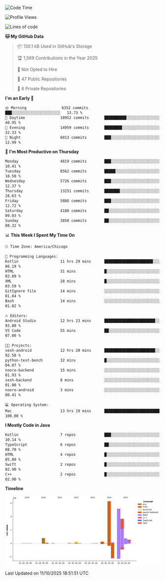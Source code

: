 <!--START_SECTION:waka-->
![Code Time](http://img.shields.io/badge/Code%20Time-1%2C580%20hrs%2049%20mins-blue)

![Profile Views](http://img.shields.io/badge/Profile%20Views-0-blue)

![Lines of code](https://img.shields.io/badge/From%20Hello%20World%20I%27ve%20Written-18.1%20million%20lines%20of%20code-blue)

**🐱 My GitHub Data** 

> 📦 130.1 kB Used in GitHub's Storage 
 > 
> 🏆 1,569 Contributions in the Year 2025
 > 
> 🚫 Not Opted to Hire
 > 
> 📜 47 Public Repositories 
 > 
> 🔑 6 Private Repositories 
 > 
**I'm an Early 🐤** 

```text
🌞 Morning                6352 commits        ███░░░░░░░░░░░░░░░░░░░░░░   13.73 % 
🌆 Daytime                18952 commits       ██████████░░░░░░░░░░░░░░░   40.95 % 
🌃 Evening                14959 commits       ████████░░░░░░░░░░░░░░░░░   32.33 % 
🌙 Night                  6013 commits        ███░░░░░░░░░░░░░░░░░░░░░░   12.99 % 
```
📅 **I'm Most Productive on Thursday** 

```text
Monday                   4819 commits        ███░░░░░░░░░░░░░░░░░░░░░░   10.41 % 
Tuesday                  8562 commits        █████░░░░░░░░░░░░░░░░░░░░   18.50 % 
Wednesday                5726 commits        ███░░░░░░░░░░░░░░░░░░░░░░   12.37 % 
Thursday                 13251 commits       ███████░░░░░░░░░░░░░░░░░░   28.63 % 
Friday                   5888 commits        ███░░░░░░░░░░░░░░░░░░░░░░   12.72 % 
Saturday                 4180 commits        ██░░░░░░░░░░░░░░░░░░░░░░░   09.03 % 
Sunday                   3850 commits        ██░░░░░░░░░░░░░░░░░░░░░░░   08.32 % 
```


📊 **This Week I Spent My Time On** 

```text
🕑︎ Time Zone: America/Chicago

💬 Programming Languages: 
Kotlin                   11 hrs 29 mins      ██████████████████████░░░   86.19 % 
HTML                     31 mins             █░░░░░░░░░░░░░░░░░░░░░░░░   03.89 % 
XML                      28 mins             █░░░░░░░░░░░░░░░░░░░░░░░░   03.59 % 
GitIgnore file           14 mins             ░░░░░░░░░░░░░░░░░░░░░░░░░   01.84 % 
Bash                     14 mins             ░░░░░░░░░░░░░░░░░░░░░░░░░   01.82 % 

🔥 Editors: 
Android Studio           12 hrs 23 mins      ███████████████████████░░   93.00 % 
VS Code                  55 mins             ██░░░░░░░░░░░░░░░░░░░░░░░   07.00 % 

🐱‍💻 Projects: 
sesh-android             12 hrs 20 mins      ███████████████████████░░   92.58 % 
python-test-bench        32 mins             █░░░░░░░░░░░░░░░░░░░░░░░░   04.07 % 
nooro-backend            15 mins             ░░░░░░░░░░░░░░░░░░░░░░░░░   01.93 % 
sesh-backend             8 mins              ░░░░░░░░░░░░░░░░░░░░░░░░░   01.00 % 
nooro-android            3 mins              ░░░░░░░░░░░░░░░░░░░░░░░░░   00.41 % 

💻 Operating System: 
Mac                      13 hrs 19 mins      █████████████████████████   100.00 % 
```

**I Mostly Code in Java** 

```text
Kotlin                   7 repos             ███░░░░░░░░░░░░░░░░░░░░░░   10.14 % 
TypeScript               6 repos             ██░░░░░░░░░░░░░░░░░░░░░░░   08.70 % 
HTML                     4 repos             █░░░░░░░░░░░░░░░░░░░░░░░░   05.80 % 
Swift                    2 repos             █░░░░░░░░░░░░░░░░░░░░░░░░   02.90 % 
C++                      2 repos             █░░░░░░░░░░░░░░░░░░░░░░░░   02.90 % 
```



**Timeline**

![Lines of Code chart](https://raw.githubusercontent.com/phanijsp/phanijsp/main/assets/bar_graph.png)


 Last Updated on 11/10/2025 18:51:51 UTC
<!--END_SECTION:waka-->
